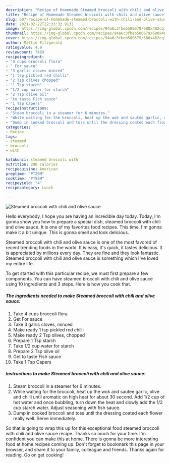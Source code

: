 ```yaml
---
description: "Recipe of Homemade Steamed broccoli with chili and olive sauce"
title: "Recipe of Homemade Steamed broccoli with chili and olive sauce"
slug: 607-recipe-of-homemade-steamed-broccoli-with-chili-and-olive-sauce
date: 2021-02-22T22:33:33.913Z
image: https://img-global.cpcdn.com/recipes/94a6c3fbeb500679/680x482cq70/steamed-broccoli-with-chili-and-olive-sauce-recipe-main-photo.jpg
thumbnail: https://img-global.cpcdn.com/recipes/94a6c3fbeb500679/680x482cq70/steamed-broccoli-with-chili-and-olive-sauce-recipe-main-photo.jpg
cover: https://img-global.cpcdn.com/recipes/94a6c3fbeb500679/680x482cq70/steamed-broccoli-with-chili-and-olive-sauce-recipe-main-photo.jpg
author: Mattie Fitzgerald
ratingvalue: 4.9
reviewcount: 7469
recipeingredient:
- "4 cups broccoli flora"
- " For sauce"
- "3 garlic cloves minced"
- "1 tsp pickled red chilli"
- "2 Tsp olives chopped"
- "1 Tsp starch"
- "1/2 cup water for starch"
- "2 Tsp olive oil"
- "to taste Fish sauce"
- "1 Tsp Capers"
recipeinstructions:
- "Steam broccoli in a steamer for 6 minutes."
- "While waiting for the broccoli, heat up the wok and sautee garlic, olive and chilli until aromatic on high heat for about 30 second. Add 1/2 cup of hot water and once bubbling, turn down the heat and slowly add the 1/2 cup starch water. Adjust seasoning with fish sauce."
- "Dump in cooked broccoli and toss until the dressing coated each flower really well. Serve immediately."
categories:
- Recipe
tags:
- steamed
- broccoli
- with

katakunci: steamed broccoli with 
nutrition: 290 calories
recipecuisine: American
preptime: "PT29M"
cooktime: "PT55M"
recipeyield: "4"
recipecategory: Lunch

---
```



![Steamed broccoli with chili and olive sauce](https://img-global.cpcdn.com/recipes/94a6c3fbeb500679/680x482cq70/steamed-broccoli-with-chili-and-olive-sauce-recipe-main-photo.jpg)

Hello everybody, I hope you are having an incredible day today. Today, I'm gonna show you how to prepare a special dish, steamed broccoli with chili and olive sauce. It is one of my favorites food recipes. This time, I'm gonna make it a bit unique. This is gonna smell and look delicious.



Steamed broccoli with chili and olive sauce is one of the most favored of recent trending foods in the world. It is easy, it's quick, it tastes delicious. It is appreciated by millions every day. They are fine and they look fantastic. Steamed broccoli with chili and olive sauce is something which I've loved my entire life.


To get started with this particular recipe, we must first prepare a few components. You can have steamed broccoli with chili and olive sauce using 10 ingredients and 3 steps. Here is how you cook that.

<!--inarticleads1-->

##### The ingredients needed to make Steamed broccoli with chili and olive sauce:

1. Take 4 cups broccoli flora
1. Get  For sauce
1. Take 3 garlic cloves, minced
1. Make ready 1 tsp pickled red chilli
1. Make ready 2 Tsp olives, chopped
1. Prepare 1 Tsp starch
1. Take 1/2 cup water for starch
1. Prepare 2 Tsp olive oil
1. Get to taste Fish sauce
1. Take 1 Tsp Capers




<!--inarticleads2-->

##### Instructions to make Steamed broccoli with chili and olive sauce:

1. Steam broccoli in a steamer for 6 minutes.
1. While waiting for the broccoli, heat up the wok and sautee garlic, olive and chilli until aromatic on high heat for about 30 second. Add 1/2 cup of hot water and once bubbling, turn down the heat and slowly add the 1/2 cup starch water. Adjust seasoning with fish sauce.
1. Dump in cooked broccoli and toss until the dressing coated each flower really well. Serve immediately.




So that is going to wrap this up for this exceptional food steamed broccoli with chili and olive sauce recipe. Thanks so much for your time. I'm confident you can make this at home. There is gonna be more interesting food at home recipes coming up. Don't forget to bookmark this page in your browser, and share it to your family, colleague and friends. Thanks again for reading. Go on get cooking!
